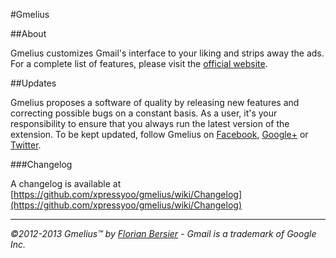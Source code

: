 #Gmelius

##About

Gmelius customizes Gmail's interface to your liking and strips away the ads. For a complete list of features, please visit the [official website](http://gmelius.com).

##Updates

Gmelius proposes a software of quality by releasing new features and correcting possible bugs on a constant basis. As a user, it's your responsibility to ensure that you always run the latest version of the extension. To be kept updated, follow Gmelius on [Facebook](https://www.facebook.com/adremover), [Google+](https://plus.google.com/107464590830116243309/) or [Twitter](https://twitter.com/gmeliusTM).

###Changelog

A changelog is available at [https://github.com/xpressyoo/gmelius/wiki/Changelog](https://github.com/xpressyoo/gmelius/wiki/Changelog)

----------------------------------------------

_©2012-2013 Gmelius™ by [Florian Bersier](http://florianbersier.com) - Gmail is a trademark of Google Inc._

